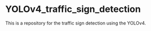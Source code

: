 # YOLOv4_traffic_sign_detection
This is a repository for the  traffic sign detection using the YOLOv4.
